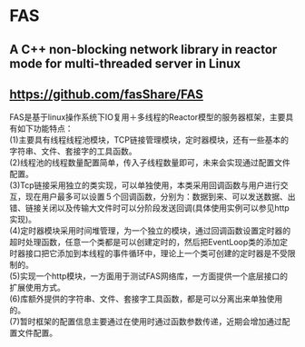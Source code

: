 # FAS
## A C++ non-blocking network library in reactor mode for multi-threaded server in Linux
## https://github.com/fasShare/FAS

FAS是基于linux操作系统下IO复用＋多线程的Reactor模型的服务器框架，主要具有如下功能特点：<br>
(1)主要具有线程线程池模块，TCP链接管理模块，定时器模块，还有一些基本的字符串、文件、套接字的工具函数。<br>
(2)线程池的线程数量配置简单，传入子线程数量即可，未来会实现通过配置文件配置。<br>
(3)Tcp链接采用独立的类实现，可以单独使用，本类采用回调函数与用户进行交互，现在用户最多可以设置５个回调函数，分别为：数据到来、可以发送数据、出错、链接关闭以及传输大文件时可以分阶段发送回调(具体使用实例可以参见http实现)。<br>
(4)定时器模块采用时间堆管理，为一个独立的模块，通过回调函数设置定时器的超时处理函数，任意一个类都是可以创建定时的，然后把EventLoop类的添加定时器接口把它添加到本线程的事件循环中，理论上一个类可创建的定时器是不受限制的。<br>
(5)实现一个http模块，一方面用于测试FAS网络库，一方面提供一个底层接口的扩展使用方式。<br>
(6)库额外提供的字符串、文件、套接字工具函数，都是可以分离出来单独使用的。<br>
(7)暂时框架的配置信息主要通过在使用时通过函数参数传递，近期会增加通过配置文件配置。<br>
